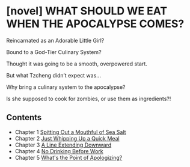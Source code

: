 # [novel] WHAT SHOULD WE EAT WHEN THE APOCALYPSE COMES?

Reincarnated as an Adorable Little Girl?

Bound to a God-Tier Culinary System?

Thought it was going to be a smooth, overpowered start.

But what Tzcheng didn’t expect was...

Why bring a culinary system to the apocalypse?

Is she supposed to cook for zombies, or use them as ingredients?!

## Contents
* Chapter 1 [Spitting Out a Mouthful of Sea Salt](Chapter_1.md)
* Chapter 2 [Just Whipping Up a Quick Meal](Chapter_2.md)
* Chapter 3 [A Line Extending Downward](Chapter_3.md)
* Chapter 4 [No Drinking Before Work](Chapter_4.md)
* Chapter 5 [What's the Point of Apologizing?](Chapter_5.md)
